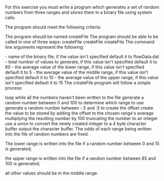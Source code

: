 For this exercise you must write a program which generates a set of random numbers from three ranges and stores them in a binary file using system calls.

The program should meet the following criteria:

The program should be named createFile
The program should be able to be called in one of three ways:
createFile 
createFile <filename> <number>
createFile <filename> <number> <low value> <middle value> <high value>
The command line arguments represent the following:

<filename> - name of the binary file, if the value isn't specified default it to flowData.dat
<number> - total number of values to generate, if this value isn't specified default it to 60
<low value> - the average value of the lower range, if this value isn't specified default it to 5
<middle value> - the average value of the middle range, if this value isn't specified default it to 10
<high value> - the average value of the upper range, if this value isn't specified default it to 15
The createFile program will follow a simple process:

loop while all the numbers haven't been written to the file
generate a random number between 0 and 100 to determine which range to use
generate a random number between -.5 and .5 to create the offset
create the value to be stored by
adding the offset to the chosen range's average
multiplying the resulting number by 100
truncating the number to an integer
use a union to convert the newly created integer to a 4 byte character buffer
output the character buffer.
The odds of each range being written into the file of random numbers are fixed.

The lower range is written into the file if a random number between 0 and 15 is generated;

the upper range is written into the file if a random number between 85 and 100 is generated;

all other values should be in the middle range.
